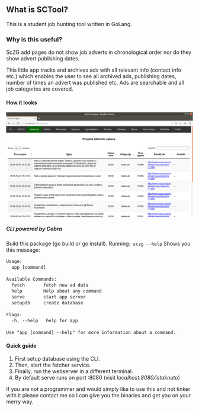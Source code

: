 ## What is SCTool?
This is a student job hunting tool written in GoLang.

### Why is this useful? 
ScZG add pages do not show job adverts in chronological order nor do they show advert publishing dates.

This little app tracks and archives ads with all relevant info (contact info etc.) which enables the user to see all archived ads, publishing dates, number of times an advert was published etc.
Ads are searchable and all job categories are covered.

#### How it looks
![Image](sctool_doc.png)

##### CLI powered by Cobra
Build this package (go build or go install). Running:```
sczg --help``` Shows you this message:
```
Usage:
  app [command]

Available Commands:
  fetch       fetch new ad data
  help        Help about any command
  serve       start app server
  setupdb     create database

Flags:
  -h, --help   help for app

Use "app [command] --help" for more information about a command.
```

#### Quick guide
  1. First setup database using the CLI.
  2. Then, start the fetcher service.
  3. Finally, run the webserver in a different terminal.
  4. By default serve runs on port :8080 (visit *localhost:8080/istaknuto*)
  
If you are not a programmer and would simply like to use this and not tinker with it please contact me so I can give you the binaries and get you on your merry way.
